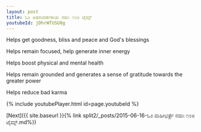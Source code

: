 ```yaml
---
layout: post
title: ಓಂ ಅಹಸಂವರ್ತಕಾಯ ನಮಃ ೧೦೮ ಟೈಮ್ಸ್
youtubeId: jDhrWTUSU8g
---
```

 
 
Helps get goodness, bliss and peace and God's blessings
 
Helps remain focused, help generate inner energy 
 
Helps boost physical and mental health 
 
Helps remain grounded and generates a sense of gratitude towards the greater power 
 
Helps reduce bad karma
 
 
 
 


{% include youtubePlayer.html id=page.youtubeId %}
 
[Next]({{ site.baseurl }}{% link  split2/_posts/2015-06-16-ಓಂ ಮಹೀಭರ್ತ್ರೆ ನಮಃ ೧೦೮ ಟೈಮ್ಸ್.md%})
 
